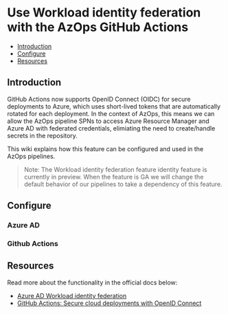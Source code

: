 # Use Workload identity federation with the AzOps GitHub Actions

- [Introduction](#Introduction)
- [Configure](#Configure)
- [Resources](#Resources)

## Introduction

GitHub Actions now supports OpenID Connect (OIDC) for secure deployments to Azure, which uses short-lived tokens that are automatically rotated for each deployment. 
In the context of AzOps, this means we can allow the AzOps pipeline SPNs to access Azure Resource Manager and Azure AD with federated credentials, elimiating the need to create/handle secrets in the repository. 

This wiki explains how this feature can be configured and used in the AzOps pipelines.

> Note: The Workload identity federation feature identity feature is currently in preview. When the feature is GA we will change the default behavior of our pipelines to take a dependency of this feature. 

## Configure

### Azure AD

### Github Actions 

## Resources
Read more about the functionality in the official docs below: 

* [Azure AD Workload identity federation](https://docs.microsoft.com/en-us/azure/active-directory/develop/workload-identity-federation)
* [GitHub Actions: Secure cloud deployments with OpenID Connect](https://github.blog/changelog/2021-10-27-github-actions-secure-cloud-deployments-with-openid-connect/)
